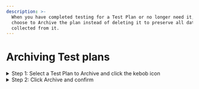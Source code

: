 ```yaml
---
description: >-
  When you have completed testing for a Test Plan or no longer need it, you can
  choose to Archive the plan instead of deleting it to preserve all data
  collected from it.
---
```


# Archiving Test plans

<details>

<summary>Step 1: Select a Test Plan to Archive and click the kebob icon</summary>

On the Test Plans page in the "Active" tab, click the kebob icon to the right of your chosen Test Plan. You will see the options to Archive, edit, add to Milestones, and delete

</details>

<details>

<summary>Step 2: Click Archive and confirm</summary>

After clicking the Archive button, a confirmation popup will appear. Click "Archive" to confirm.&#x20;

</details>
